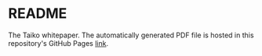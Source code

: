 # README

The Taiko whitepaper. The automatically generated PDF file is hosted in this repository's GitHub Pages [link](https://taikochain.github.io/taiko-mono/taiko-whitepaper.pdf).